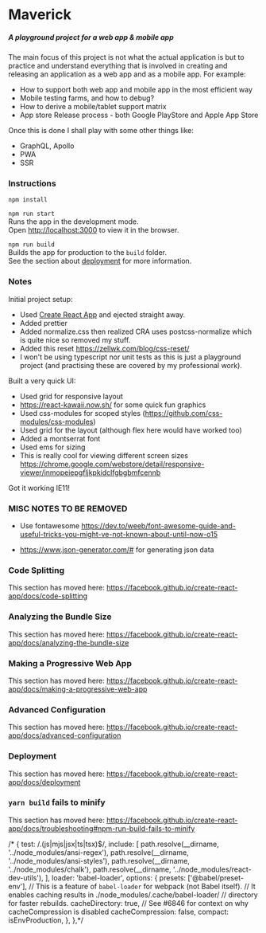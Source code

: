 # Maverick
##### A playground project for a web app & mobile app

The main focus of this project is not what the actual application is but to practice and understand everything that is involved
in creating and releasing an application as a web app and as a mobile app. For example:
- How to support both web app and mobile app in the most efficient way
- Mobile testing farms, and how to debug?
- How to derive a mobile/tablet support matrix
- App store Release process - both Google PlayStore and Apple App Store

Once this is done I shall play with some other things like:
- GraphQL, Apollo 
- PWA
- SSR

### Instructions

`npm install`

`npm run start`<br />
Runs the app in the development mode.<br />
Open [http://localhost:3000](http://localhost:3000) to view it in the browser.

`npm run build`<br />
Builds the app for production to the `build` folder.<br />
See the section about [deployment](https://facebook.github.io/create-react-app/docs/deployment) for more information.

### Notes
          
Initial project setup:<br/>
- Used [Create React App](https://github.com/facebook/create-react-app) and ejected straight away.
- Added prettier 
- Added normalize.css then realized CRA uses postcss-normalize which is quite nice so removed my stuff.
- Added this reset https://zellwk.com/blog/css-reset/ 
- I won't be using typescript nor unit tests as this is just a playground project (and practising these are covered by my professional work).

Built a very quick UI:<br/>
- Used grid for responsive layout
- https://react-kawaii.now.sh/ for some quick fun graphics
- Used css-modules for scoped styles (https://github.com/css-modules/css-modules)
- Used grid for the layout (although flex here would have worked too)
- Added a montserrat font
- Used ems for sizing
- This is really cool for viewing different screen sizes https://chrome.google.com/webstore/detail/responsive-viewer/inmopeiepgfljkpkidclfgbgbmfcennb

Got it working IE11! 


### MISC NOTES TO BE REMOVED
- Use fontawesome
https://dev.to/weeb/font-awesome-guide-and-useful-tricks-you-might-ve-not-known-about-until-now-o15

- https://www.json-generator.com/# for generating json data

### Code Splitting

This section has moved here: https://facebook.github.io/create-react-app/docs/code-splitting

### Analyzing the Bundle Size

This section has moved here: https://facebook.github.io/create-react-app/docs/analyzing-the-bundle-size

### Making a Progressive Web App

This section has moved here: https://facebook.github.io/create-react-app/docs/making-a-progressive-web-app

### Advanced Configuration

This section has moved here: https://facebook.github.io/create-react-app/docs/advanced-configuration

### Deployment

This section has moved here: https://facebook.github.io/create-react-app/docs/deployment

### `yarn build` fails to minify

This section has moved here: https://facebook.github.io/create-react-app/docs/troubleshooting#npm-run-build-fails-to-minify

 /* {
              test: /\.(js|mjs|jsx|ts|tsx)$/,
              include: [
                path.resolve(__dirname, '../node_modules/ansi-regex'),
                path.resolve(__dirname, '../node_modules/ansi-styles'),
                path.resolve(__dirname, '../node_modules/chalk'),
                path.resolve(__dirname, '../node_modules/react-dev-utils'),
              ],
              loader: 'babel-loader',
              options: {
                presets: ['@babel/preset-env'],
                // This is a feature of `babel-loader` for webpack (not Babel itself).
                // It enables caching results in ./node_modules/.cache/babel-loader/
                // directory for faster rebuilds.
                cacheDirectory: true,
                // See #6846 for context on why cacheCompression is disabled
                cacheCompression: false,
                compact: isEnvProduction,
              },
            },*/
